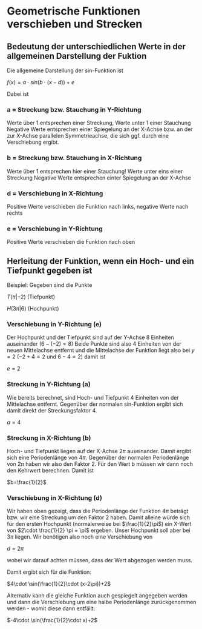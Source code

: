 # Geometrische Funktionen verschieben und Strecken

## Bedeutung der unterschiedlichen Werte in der allgemeinen Darstellung der Fuktion 

Die allgemeine Darstellung der sin-Funktion ist

$f(x)=a \cdot sin(b \cdot (x-d))+e$

Dabei ist

### a = Streckung bzw. Stauchung in Y-Richtung

Werte über 1 entsprechen einer Streckung, Werte unter 1 einer Stauchung
Negative Werte entsprechen einer Spiegelung an der X-Achse bzw. an der zur
X-Achse parallelen Symmetrieachse, die sich ggf. durch eine Verschiebung ergibt.

### b = Streckung bzw. Stauchung in X-Richtung

Werte über 1 entsprechen hier einer Stauchung! Werte unter eins einer Streckung
Negative Werte entsprechen einter Spiegelung an der X-Achse

### d = Verschiebung in X-Richtung

Positive Werte verschieben die Funktion nach links, negative Werte nach rechts

### e = Verschiebung in Y-Richtung

Positive Werte verschieben die Funktion nach oben

## Herleitung der Funktion, wenn ein Hoch- und ein Tiefpunkt gegeben ist

Beispiel: Gegeben sind die Punkte

$T(\pi|-2)$ (Tiefpunkt)

$H(3\pi|6)$ (Hochpunkt)

### Verschiebung in Y-Richtung (e)

Der Hochpunkt und der Tiefpunkt sind auf der Y-Achse 8 Einheiten auseinander ($6 - (-2) = 8$)
Beide Punkte sind also 4 Einheiten von der neuen Mittelachse entfernt und die Mittelachse der Funktion liegt
also bei $y=2$ ($-2+4=2$ und $6-4=2$) damit ist

$e=2$

### Streckung in Y-Richtung (a)

Wie bereits berechnet, sind Hoch- und Tiefpunkt 4 Einheiten von der Mittelachse entfernt. Gegenüber der normalen
sin-Funktion ergibt sich damit direkt der Streckungsfaktor 4.

$a=4$

### Streckung in X-Richtung (b)

Hoch- und Tiefpunkt liegen auf der X-Achse $2\pi$ auseinander. Damit ergibt sich eine Periodenlänge von $4\pi$.
Gegenüber der normalen Periodenlänge von $2\pi$ haben wir also den Faktor 2. Für den Wert b müssen wir dann noch
den Kehrwert berechnen. Damit ist

$b=\frac{1}{2}$

### Verschiebung in X-Richtung (d)

Wir haben oben gezeigt, dass die Periodenlänge der Funktion $4\pi$ beträgt bzw. wir eine Streckung
um den Faktor 2 haben. Damit alleine würde sich für den ersten Hochpunkt (normalerweise bei $\frac{1}{2}\pi$) ein
X-Wert von $2\cdot \frac{1}{2} \pi = \pi$ ergeben. Unser Hochpunkt soll aber bei $3\pi$ liegen. Wir benötigen also
noch eine Verschiebung von

$d=2\pi$

wobei wir darauf achten müssen, dass der Wert abgezogen werden muss.

Damit ergibt sich für die Funktion:

$4\cdot \sin(\frac{1}{2}\cdot (x-2\pi))+2$

Alternativ kann die gleiche Funktion auch gespiegelt angegeben werden und dann die Verschiebung um eine halbe
Periodenlänge zurückgenommen werden - womit diese dann entfällt:

$-4\cdot \sin(\frac{1}{2}\cdot x)+2$

